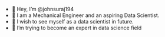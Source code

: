 - 👋 Hey, I’m @johnsuraj194
- 👀 I am a Mechanical Engineer and an aspiring Data Scientist.
- 🌱 I wish to see myself as a data scientist in future.
- 💞️ I’m trying to become an expert in data science field
